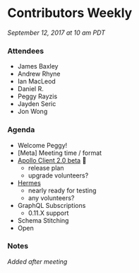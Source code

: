 # Contributors Weekly

*September 12, 2017 at 10 am PDT*

### Attendees
- James Baxley
- Andrew Rhyne
- Ian MacLeod
- Daniel R.
- Peggy Rayzis
- Jayden Seric
- Jon Wong

### Agenda
- Welcome Peggy!
- [Meta] Meeting time / format
- [Apollo Client 2.0 beta](https://github.com/apollographql/apollo-client/pull/1941) :tada:
  - release plan
  - upgrade volunteers?
- [Hermes](https://github.com/convoyinc/apollo-cache-hermes/pull/130)
  - nearly ready for testing
  - any volunteers?
- GraphQL Subscriptions
  - 0.11.X support
- Schema Stitching
- Open

### Notes
*Added after meeting*
